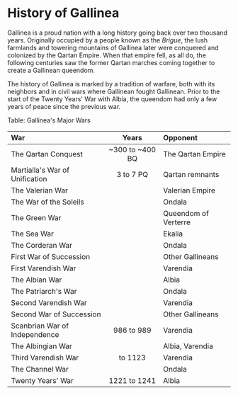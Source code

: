 # History of Gallinea 

Gallinea is a proud nation with a long history going back over two thousand years. Originally
occupied by a people known as the *Brigue*, the lush farmlands and towering mountains of
Gallinea later were conquered and colonized by the Qartan Empire. When that empire fell, as
all do, the following centuries saw the former Qartan marches coming together to create a
Gallinean queendom.

The history of Gallinea is marked by a tradition of warfare, both with its neighbors and in
civil wars where Gallinean fought Gallinean. Prior to the start of the Twenty Years' War with
Albia, the queendom had only a few years of peace since the previous war.

Table: Gallinea's Major Wars

| War                            | Years           | Opponent              |
| :----------------------------- | :-------------: | :-------------------- |
| The Qartan Conquest            | ~300 to ~400 BQ | The Qartan Empire     |
| Martialla's War of Unification | 3 to 7 PQ       | Qartan remnants       |
| The Valerian War               |                 | Valerian Empire       |
| The War of the Soleils         |                 | Ondala                |
| The Green War                  |                 | Queendom of Verterre  |
| The Sea War                    |                 | Ekalia                |
| The Corderan War               |                 | Ondala                |
| First War of Succession        |                 | Other Gallineans      |
| First Varendish War            |                 | Varendia              |
| The Albian War                 |                 | Albia                 |
| The Patriarch's War            |                 | Ondala                |
| Second Varendish War           |                 | Varendia              |
| Second War of Succession       |                 | Other Gallineans      |
| Scanbrian War of Independence  |  986 to 989     | Varendia              |
| The Albingian War              |                 | Albia, Varendia       |
| Third Varendish War            |      to 1123    | Varendia              |
| The Channel War                |                 | Ondala                |
| Twenty Years' War              | 1221 to 1241    | Albia                 |

